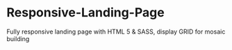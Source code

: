 # Responsive-Landing-Page
Fully responsive landing page with HTML 5 &amp; SASS, display GRID for mosaic building
